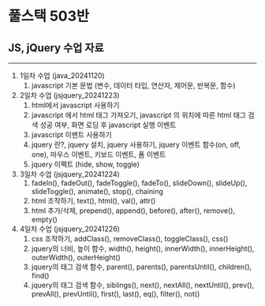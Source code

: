 # 풀스택 503반
## JS, jQuery 수업 자료

---

1. 1일차 수업 (java_20241120)
    1. javascript 기본 문법 (변수, 데이터 타입, 연산자, 제어문, 반복문, 함수)
2. 2일차 수업 (jsjquery_20241223)
	1. html에서 javascript 사용하기
	2. javascript 에서 html 태그 가져오기, javascript 의 위치에 따른 html 태그 검색 성공 여부, 화면 로딩 후 javascript 실행 이벤트
	3. javascript 이벤트 사용하기
	4. jquery 란?, jquery 설치, jquery 사용하기, jquery 이벤트 함수(on, off, one), 마우스 이벤트, 키보드 이벤트, 폼 이벤트
	5. jquery 이펙트 (hide, show, toggle)
3. 3일차 수업 (jsjquery_20241224)
	1. fadeIn(), fadeOut(), fadeToggle(), fadeTo(), slideDown(), slideUp(), slideToggle(), animate(), stop(), chaining
	2. html 조작하기, text(), html(), val(), attr()
	3. html 추가/삭제, prepend(), append(), before(), after(), remove(), empty()
4. 4일차 수업 (jsjquery_20241226)
	1. css 조작하기, addClass(), removeClass(), toggleClass(), css()
	2. jquery의 너비, 높이 함수, width(), height(), innerWidth(), innerHeight(), outerWidth(), outerHeight()
	3. jquery의 태그 검색 함수, parent(), parents(), parentsUntil(), children(), find()
	4. jquery의 태그 검색 함수, siblings(), next(), nextAll(), nextUntil(), prev(), prevAll(), prevUntil(), first(), last(), eq(), filter(), not()
